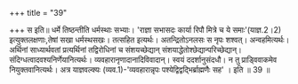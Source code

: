 +++
title = "39"

+++
स इति॥ धर्मे तिष्ठन्तीति धर्मस्थाः सभ्याः। 'राज्ञा सभासदः कार्या रिपौ मित्रे च ये समाः'(याज्ञ.2।2) इत्युक्तलक्षणाः,तेषां सखा धर्मस्थसखः। तत्सहित इत्यर्थः। अतन्द्रितोऽनलसः स नृपः शश्वत्। अन्वहमित्यर्थः। अर्थिनां साध्यार्थवतां प्रत्यर्थिनां तद्विरोधिनां च संशयच्छेद्यान् संशयाद्धेतोश्छेद्यान्परिच्छेद्यान्। संदिग्धत्वादवश्यनिर्णेयानित्यर्थः। व्यवहारानृणादानादिविवादान्। स्वयं ददर्शानुसंदधौ। न तु प्राड्विवाकमेव नियुक्तवानित्यर्थः। अत्र याज्ञवल्क्यः (व्यव.1)-'व्यवहारान्नृपः पश्येद्विद्वद्भिर्ब्राह्मणैः सह' । इति ॥ 39 ॥
